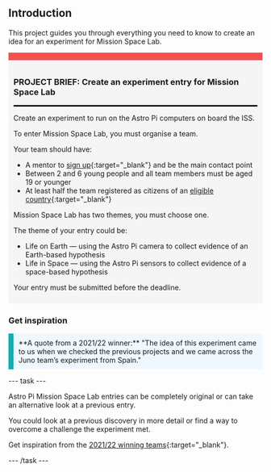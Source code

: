 ## Introduction

This project guides you through everything you need to know to create an idea for an experiment for Mission Space Lab.

<div style="border-top: 15px solid #f3524f; background-color: whitesmoke; margin-bottom: 20px; padding: 10px;">

### PROJECT BRIEF: Create an experiment entry for Mission Space Lab
<hr style="border-top: 2px solid black;">

Create an experiment to run on the Astro Pi computers on board the ISS. 

To enter Mission Space Lab, you must organise a team. 

Your team should have:
+ A mentor to [sign up](https://missions.astro-pi.org/login){:target="_blank"} and be the main contact point
+ Between 2 and 6 young people and all team members must be aged 19 or younger
+ At least half the team registered as citizens of an [eligible country](https://astro-pi.org/mission-space-lab/eligibility){:target="_blank"} 


Mission Space Lab has two themes, you must choose one. 

The theme of your entry could be:
+ Life on Earth &mdash; using the Astro Pi camera to collect evidence of an Earth-based hypothesis
+ Life in Space &mdash; using the Astro Pi sensors to collect evidence of a space-based hypothesis


Your entry must be submitted before the deadline.
</div>

### Get inspiration

<p style="border-left: solid; border-width:10px; border-color: #0faeb0; background-color: aliceblue; padding: 10px;">
**A quote from a 2021/22 winner:** "The idea of this experiment came to us when we checked the previous projects and we came across the Juno team’s experiment from Spain."
</p>

--- task ---

Astro Pi Mission Space Lab entries can be completely original or can take an alternative look at a previous entry.

You could look at a previous discovery in more detail or find a way to overcome a challenge the experiment met.

Get inspiration from the [2021/22 winning teams](https://www.raspberrypi.org/blog/astro-pi-mission-space-lab-2021-22-the-results){:target="_blank"}.

--- /task ---
